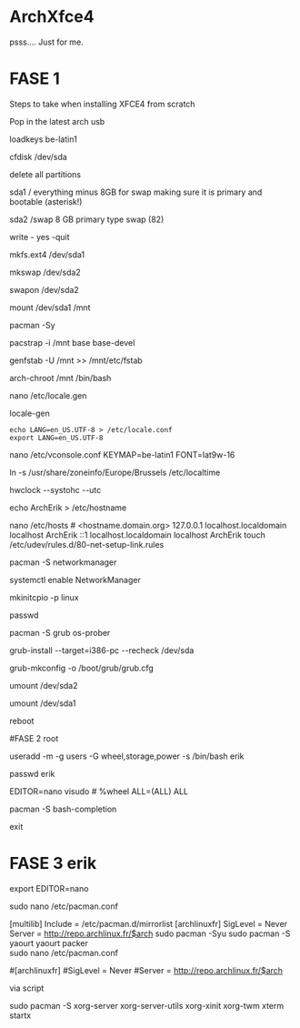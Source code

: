 # ArchXfce4

psss.... Just for me.

# FASE 1

Steps to take when installing XFCE4 from scratch

Pop in the latest arch usb

loadkeys be-latin1

cfdisk /dev/sda

delete all partitions

sda1 	/ everything minus 8GB for swap making sure it is primary and bootable (asterisk!)

sda2 		/swap	8 GB primary type swap (82)	

write - yes -quit

mkfs.ext4 /dev/sda1

mkswap /dev/sda2

swapon /dev/sda2

mount /dev/sda1 /mnt

pacman -Sy


pacstrap -i /mnt base base-devel

genfstab -U /mnt >> /mnt/etc/fstab

arch-chroot /mnt /bin/bash

nano /etc/locale.gen

locale-gen

	echo LANG=en_US.UTF-8 > /etc/locale.conf
	export LANG=en_US.UTF-8

nano /etc/vconsole.conf
	KEYMAP=be-latin1
	FONT=lat9w-16

ln -s /usr/share/zoneinfo/Europe/Brussels /etc/localtime

hwclock --systohc --utc

echo ArchErik > /etc/hostname

nano /etc/hosts
	#<ip-address> <hostname.domain.org> <hostname>
	127.0.0.1 localhost.localdomain localhost ArchErik
	::1   localhost.localdomain localhost ArchErik
	touch /etc/udev/rules.d/80-net-setup-link.rules

pacman -S networkmanager

systemctl enable NetworkManager

mkinitcpio -p linux

passwd

pacman -S grub os-prober

grub-install --target=i386-pc --recheck /dev/sda

grub-mkconfig -o /boot/grub/grub.cfg

umount /dev/sda2

umount /dev/sda1

reboot







#FASE 2 root

useradd -m -g users -G wheel,storage,power -s /bin/bash erik

passwd erik

EDITOR=nano visudo
	# %wheel ALL=(ALL) ALL

pacman -S bash-completion

exit







# FASE 3 erik

export EDITOR=nano

sudo nano /etc/pacman.conf

[multilib]
Include = /etc/pacman.d/mirrorlist
[archlinuxfr]
SigLevel = Never
Server = http://repo.archlinux.fr/$arch
sudo pacman -Syu
sudo pacman -S yaourt
yaourt packer      
sudo nano /etc/pacman.conf

#[archlinuxfr]
#SigLevel = Never
#Server = http://repo.archlinux.fr/$arch


via script


sudo pacman -S xorg-server xorg-server-utils xorg-xinit xorg-twm xterm
startx
